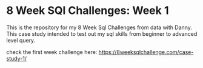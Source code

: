 # 8 Week SQl Challenges: Week 1
This is the repository for my 8 Week Sql Challenges from data with Danny. This case study intended to test out my sql skills from beginner to advanced level query.

check the first week challenge here: https://8weeksqlchallenge.com/case-study-1/
